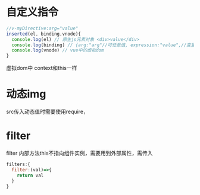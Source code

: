 
# 自定义指令
```javascript
//v-myDirective:arg="value"
inserted(el, binding,vnode){
  console.log(el) // 原生js元素对象 <div>value</div>
  console.log(binding) // {arg:"arg"//可任意值, expression:"value",//变量名 value:"",//变量的值}
  console.log(vnode) // vue中的虚拟dom
}
```
虚拟dom中 context和this一样

# 动态img
src传入动态值时需要使用require，

# filter
filter 内部方法this不指向组件实例，需要用到外部属性，需传入
```javascript
filters:{
  filter:(val)=>{
    return val
  }
}

```
